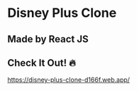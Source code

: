 # Disney Plus Clone
## Made by React JS
## Check It Out! :fire:
https://disney-plus-clone-d166f.web.app/
